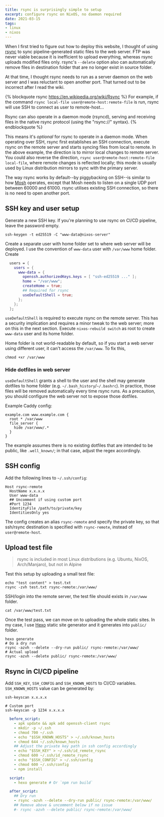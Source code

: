 ```yaml
---
title: rsync is surprisingly simple to setup
excerpt: configure rsync on NixOS, no daemon required
date: 2021-03-15
tags:
- linux
- nixos
---
```


When I first tried to figure out how to deploy this website, I thought of using [rsync](https://en.wikipedia.org/wiki/Rsync) to sync pipeline-generated static files to the web server. FTP was never viable because it is inefficient to upload everything, whereas rsync uploads modified files only. rsync's `--delete` option also can automatically remove files in destination folder that are no longer exist in source folder.

At that time, I thought rsync needs to run as a server daemon on the web server and I was reluctant to open another port. That turned out to be incorrect after I read the wiki.

{% blockquote rsync https://en.wikipedia.org/wiki/Rsync %}
For example, if the command `rsync local-file user@remote-host:remote-file` is run, rsync will use SSH to connect as user to remote-host...

Rsync can also operate in a daemon mode (rsyncd), serving and receiving files in the native rsync protocol (using the "rsync://" syntax).
{% endblockquote %}

This means it's _optional_ for rsync to operate in a daemon mode. When operating over SSH, rsync first establishes an SSH connection, execute rsync on the remote server and starts syncing files from local to remote. In the above example, the direction is to mirror local changes to remote server. You could also reverse the direction, `rsync user@remote-host:remote-file local-file`, where remote changes is reflected locally; this mode is usually used by Linux distribution mirrors to sync with the primary server.

The way rsync works by default--by piggybacking on SSH--is similar to how [Mosh](https://mosh.org/) operates, except that Mosh needs to listen on a single UDP port between 60000 and 61000. rsync utilises existing SSH connection, so there is no need to open another port.

## SSH key and user setup

Generate a new SSH key. If you're planning to use rsync on CI/CD pipeline, leave the password empty.

```
ssh-keygen -t ed25519 -C "www-data@nixos-server"
```

Create a separate user with home folder set to where web server will be deployed. I use the convention of `www-data` user with `/var/www` home folder. Create 

``` nix /etc/nixos/configuration.nix
  users = {
    users = {
      www-data = {
        openssh.authorizedKeys.keys = [ "ssh-ed25519 ..." ];
        home = "/var/www";
        createHome = true;
        ## Required for rsync
        useDefaultShell = true;
      };
    };
  };
```

`useDefaultShell` is required to execute rsync on the remote server. This has a security implication and requires a minor tweak to the web server; more on this in the next section. Execute `nixos-rebuild switch` as root to create `www-data` user and its home folder.

Home folder is not world-readable by default, so if you start a web server using different user, it can't access the `/var/www`. To fix this,

```
chmod +xr /var/www
```

### Hide dotfiles in web server

`useDefaultShell` grants a shell to the user and the shell may generate dotfiles to home folder (e.g. `~/.bash_history`/`~/.bashrc`). In practice, those files will be removed automatically every time rsync runs. As a precaution, you should configure the web server not to expose those dotfiles.

Example Caddy config:

``` plain Caddyfile
example.com www.example.com {
  root * /var/www
  file_server {
    hide /var/www/.*
  }
}
```

The example assumes there is no existing dotfiles that are intended to be public, like `.well_known/`; in that case, adjust the regex accordingly.

## SSH config

Add the following lines to `~/.ssh/config`:

```
Host rsync-remote
  HostName x.x.x.x
  User www-data
  ## Uncomment if using custom port
  #Port 1234
  IdentityFile /path/to/private/key
  IdentitiesOnly yes
```

The config creates an alias `rsync-remote` and specify the private key, so that ssh/rsync destination is specified with `rsync-remote`, instead of `user@remote-host`.

## Upload test file

> rsync is included in most Linux distributions (e.g. Ubuntu, NixOS, Arch/Manjaro), but not in Alpine

Test this setup by uploading a small test file:

```
echo "test content" > test.txt
rsync -zvh test.txt rsync-remote:/var/www/
```

SSH/login into the remote server, the test file should exists in `/var/www` folder.

```
cat /var/www/test.txt
```

Once the test pass, we can move on to uploading the whole static sites. In my case, I use [Hexo](https://hexo.io/) static site generator and it generates into `public/` folder.

```
hexo generate
# Do a dry run
rsync -azvh --delete --dry-run public/ rsync-remote:/var/www/
# Actual upload
rsync -azvh --delete public/ rsync-remote:/var/www/
```

## Rsync in CI/CD pipeline

Add `SSH_KEY`, `SSH_CONFIG` and `SSH_KNOWN_HOSTS` to CI/CD variables. `SSH_KNOWN_HOSTS` value can be generated by:

```
ssh-keyscan x.x.x.x

# Custom port
ssh-keyscan -p 1234 x.x.x.x
```

``` yml .gitlab-ci.yml
  before_script:
    - apk update && apk add openssh-client rsync
    - mkdir -p ~/.ssh
    - chmod 700 ~/.ssh
    - echo "$SSH_KNOWN_HOSTS" > ~/.ssh/known_hosts
    - chmod 644 ~/.ssh/known_hosts
    ## Adjust the private key path in ssh config accordingly
    - echo "$SSH_KEY" > ~/.ssh/id_remote_rsync
    - chmod 600 ~/.ssh/id_remote_rsync
    - echo "$SSH_CONFIG" > ~/.ssh/config
    - chmod 600 ~/.ssh/config
    - npm install

  script:
    - hexo generate # Or `npm run build`

  after_script:
    ## Dry run
    - rsync -azvh --delete --dry-run public/ rsync-remote:/var/www/
    ## Remove above & uncomment below if no issue
    #- rsync -azvh --delete public/ rsync-remote:/var/www/
```
